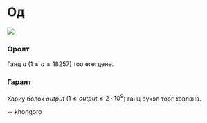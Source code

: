 Од
==
![][1]


### Оролт
Ганц $a$ ($1 ≤ a ≤ 18257$) тоо өгөгдөнө.


### Гаралт
Хариу болох $output$ ($1 ≤ output ≤ 2·10^9$) ганц бүхэл тоог хэвлэнэ.

  [1]: http://espresso.codeforces.com/e73e289dc4deeda6113fec9c97d5829e940416ba.png

-- khongoro
